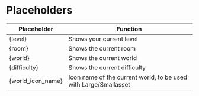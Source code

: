 # Placeholders
|Placeholder|Function|
|--|--|
|{level}|Shows your current level|
|{room}|Shows the current room|
|{world}|Shows the current world|
|{difficulty}|Shows the current difficulty|
|{world_icon_name}|Icon name of the current world, to be used with Large/Smallasset